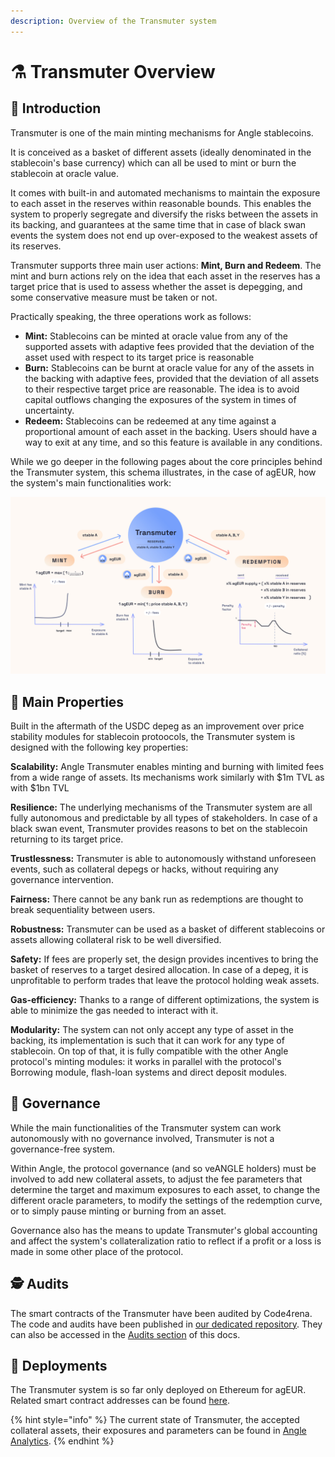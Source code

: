 ```yaml
---
description: Overview of the Transmuter system
---
```


# ⚗️ Transmuter Overview

## 🔭 Introduction

Transmuter is one of the main minting mechanisms for Angle stablecoins.

It is conceived as a basket of different assets (ideally denominated in the stablecoin's base currency) which can all be used to mint or burn the stablecoin at oracle value.

It comes with built-in and automated mechanisms to maintain the exposure to each asset in the reserves within reasonable bounds. This enables the system to properly segregate and diversify the risks between the assets in its backing, and guarantees at the same time that in case of black swan events the system does not end up over-exposed to the weakest assets of its reserves.

Transmuter supports three main user actions: **Mint, Burn and Redeem**. The mint and burn actions rely on the idea that each asset in the reserves has a target price that is used to assess whether the asset is depegging, and some conservative measure must be taken or not.

Practically speaking, the three operations work as follows:

- **Mint:** Stablecoins can be minted at oracle value from any of the supported assets with adaptive fees provided that the deviation of the asset used with respect to its target price is reasonable
- **Burn:** Stablecoins can be burnt at oracle value for any of the assets in the backing with adaptive fees, provided that the deviation of all assets to their respective target price are reasonable. The idea is to avoid capital outflows changing the exposures of the system in times of uncertainty.
- **Redeem:** Stablecoins can be redeemed at any time against a proportional amount of each asset in the backing. Users should have a way to exit at any time, and so this feature is available in any conditions.

While we go deeper in the following pages about the core principles behind the Transmuter system, this schema illustrates, in the case of agEUR, how the system's main functionalities work:

![Transmuter Global Mechanism for agEUR](../.gitbook/assets/docs-Transmuter-global-mechanism.jpg)

## 🏦 Main Properties

Built in the aftermath of the USDC depeg as an improvement over price stability modules for stablecoin protoocols, the Transmuter system is designed with the following key properties:

**Scalability:** Angle Transmuter enables minting and burning with limited fees from a wide range of assets. Its mechanisms work similarly with $1m TVL as with $1bn TVL

**Resilience:** The underlying mechanisms of the Transmuter system are all fully autonomous and predictable by all types of stakeholders. In case of a black swan event, Transmuter provides reasons to bet on the stablecoin returning to its target price.

**Trustlessness:** Transmuter is able to autonomously withstand unforeseen events, such as collateral depegs or hacks, without
requiring any governance intervention.

**Fairness:** There cannot be any bank run as redemptions are thought to break sequentiality between users.

**Robustness:** Transmuter can be used as a basket of different stablecoins or assets allowing collateral risk to be well diversified.

**Safety:** If fees are properly set, the design provides incentives to bring the basket of reserves to a target desired allocation. In case of a depeg, it is unprofitable to perform trades that leave the protocol holding weak assets.

**Gas-efficiency:** Thanks to a range of different optimizations, the system is able to minimize the gas needed to interact with it.

**Modularity:** The system can not only accept any type of asset in the backing, its implementation is such that it can work for any type of stablecoin. On top of that, it is fully compatible with the other Angle protocol's minting modules: it works in parallel with the protocol's Borrowing module, flash-loan systems and direct deposit modules.

## 🤝 Governance

While the main functionalities of the Transmuter system can work autonomously with no governance involved, Transmuter is not a governance-free system.

Within Angle, the protocol governance (and so veANGLE holders) must be involved to add new collateral assets, to adjust the fee parameters that determine the target and maximum exposures to each asset, to change the different oracle parameters, to modify the settings of the redemption curve, or to simply pause minting or burning from an asset.

Governance also has the means to update Transmuter's global accounting and affect the system's collateralization ratio to reflect if a profit or a loss is made in some other place of the protocol.

## 🕵️ Audits

The smart contracts of the Transmuter have been audited by Code4rena. The code and audits have been published in [our dedicated repository](https://github.com/AngleProtocol/angle-transmuter). They can also be accessed in the [Audits section](../resources/audits/) of this docs.

## 📇 Deployments

The Transmuter system is so far only deployed on Ethereum for agEUR. Related smart contract addresses can be found [here](https://developers.angle.money/overview/smart-contracts).

{% hint style="info" %}
The current state of Transmuter, the accepted collateral assets, their exposures and parameters can be found in [Angle Analytics](https://analytics.angle.money).
{% endhint %}
